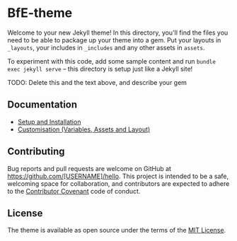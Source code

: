 # BfE-theme

Welcome to your new Jekyll theme! In this directory, you'll find the files you need to be able to package up your theme into a gem. Put your layouts in `_layouts`, your includes in `_includes` and any other assets in `assets`.

To experiment with this code, add some sample content and run `bundle exec jekyll serve` – this directory is setup just like a Jekyll site!

TODO: Delete this and the text above, and describe your gem


## Documentation
- [Setup and Installation](docs/setup.md)
- [Customisation (Variables, Assets and Layout)](docs/customisation.md)

## Contributing

Bug reports and pull requests are welcome on GitHub at https://github.com/[USERNAME]/hello. This project is intended to be a safe, welcoming space for collaboration, and contributors are expected to adhere to the [Contributor Covenant](http://contributor-covenant.org) code of conduct.

## License

The theme is available as open source under the terms of the [MIT License](https://opensource.org/licenses/MIT).
